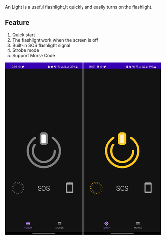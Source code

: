 An Light is a useful flashlight,It quickly and easily turns on the flashlight.

## Feature
<ol>
<li>Quick start</li>
<li>The flashlight work when the screen is off</li>
<li>Built-in SOS flashlight signal</li>
<li>Strobe mode</li>
<li>Support Morse Code</li>
</ol>

<img src="fastlane/metadata/android/en-US/images/phoneScreenshots/01.jpg" width="250"/> <img src="fastlane/metadata/android/en-US/images/phoneScreenshots/02.jpg" width="250"/>
